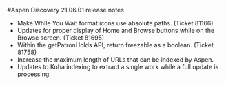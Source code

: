 #Aspen Discovery 21.06.01 release notes

- Make While You Wait format icons use absolute paths. (Ticket 81166) 
- Updates for proper display of Home and Browse buttons while on the Browse screen. (Ticket 81695) 
- Within the getPatronHolds API, return freezable as a boolean. (Ticket 81758)  
- Increase the maximum length of URLs that can be indexed by Aspen. 
- Updates to Koha indexing to extract a single work while a full update is processing. 